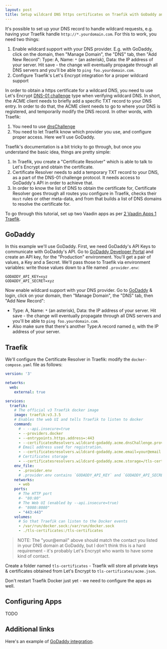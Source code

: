 ```yaml
---
layout: post
title: Setup wildcard DNS https certificates on Traefik with GoDaddy and Let's Encrypt
---
```


It's possible to set up your DNS record to handle wildcard requests, e.g. having your Traefik handle
`http://*.yourdomain.com`. For this to work, you need two things:

1. Enable wildcard support with your DNS provider.  E.g. with GoDaddy, click on the domain, then "Manage Domain",
   the "DNS" tab, then "Add New Record": Type: A, Name: `*` (an asterisk), Data: the IP address of your server. Hit save -
   the change will eventually propagate through all DNS servers and you'll be able to `ping foo.yourdomain.com`.
2. Configure Traefik's Let's Encrypt integration for a proper wildcard support

In order to obtain a https certificate for a wildcard DNS, you need to use Let's Encrypt [DNS-01 challenge](https://letsencrypt.org/docs/challenge-types/)
type when verifying wildcard DNS. In short, the ACME client needs to briefly add a specific TXT record to your DNS entry.
In order to do that, the ACME client needs to go to where your DNS is registered, and temporarily modify the DNS record.
In other words, with Traefik:

1. You need to use [dnsChallenge](https://doc.traefik.io/traefik/https/acme/#dnschallenge)
2. You need to let Traefik know which provider you use, and configure proper access. Here we'll use GoDaddy.

Traefik's documentation is a bit tricky to go through, but once you understand the basic idea,
things are pretty simple:

1. In Traefik, you create a "Certificate Resolver" which is able to talk to Let's Encrypt and obtain the certificate.
2. Certificate Resolver needs to add a temporary TXT record to your DNS, as a part of the DNS-01 challenge protocol.
   It needs access to GoDaddy's API in order to achieve that.
3. In order to know the list of DNS to obtain the certificate for, Certificate Resolver goes through
   all routes you configure in Traefik, checks their `Host` rules or other meta-data, and from
   that builds a list of DNS domains to resolve the certificate for.

To go through this tutorial, set up two Vaadin apps as per [2 Vaadin Apps 1 Traefik](../2-vaadin-apps-1-traefik/).

## GoDaddy

In this example we'll use GoDaddy. First, we need GoDaddy's API Keys to communicate with GoDaddy's API.
Go to [GoDaddy Developer Portal](https://developer.godaddy.com) and create an API key, for the
"Production" environment. You'll get a pair of values, a Key and a Secret. We'll pass those to Traefik
via environment variables: write those values down to a file named `.provider.env`:
```
GODADDY_API_KEY=xyz
GODADDY_API_SECRET=xyz
```

Now enable wildcard support with your DNS provider.  Go to [GoDaddy](https://godaddy.com) & login,
click on your domain, then "Manage Domain",
 the "DNS" tab, then "Add New Record":

* Type: A, Name: `*` (an asterisk), Data: the IP address of your server. Hit save -
   the change will eventually propagate through all DNS servers and you'll be able to `ping foo.yourdomain.com`.
* Also make sure that there's another Type:A record named `@`, with the IP address of your server.

## Traefik

We'll configure the Certificate Resolver in Traefik: modify the `docker-compose.yaml`
file as follows:

```yaml
version: '3'

networks:
  web:
    external: true

services:
  traefik:
    # The official v3 Traefik docker image
    image: traefik:v3.3.5
    # Enables the web UI and tells Traefik to listen to docker
    command:
      # - --api.insecure=true
      - --providers.docker
      - --entrypoints.https.address=:443
      - --certificatesResolvers.wildcard-godaddy.acme.dnsChallenge.provider=godaddy
      # Email address used for registration.
      - --certificatesresolvers.wildcard-godaddy.acme.email=your@email
      # Certificates storage
      - --certificatesresolvers.wildcard-godaddy.acme.storage=/tls-certificates/acme.json
    env_file:
      - .provider.env
      # .provider.env contains `GODADDY_API_KEY` and `GODADDY_API_SECRET`
    networks:
      - web
    ports:
      # The HTTP port
      #- "80:80"
      # The Web UI (enabled by --api.insecure=true)
      #- "8080:8080"
      - "443:443"
    volumes:
      # So that Traefik can listen to the Docker events
      - /var/run/docker.sock:/var/run/docker.sock
      - ./tls-certificates:/tls-certificates
```

> NOTE: The "your@email" above should match the contact you listed in your DNS domain at GoDaddy,
> but I don't think this is a hard requirement - it's probably Let's Encrypt who wants to have
> some kind of contact.

Create a folder named `tls-certificates` - Traefik will store all private keys & certificates
obtained from Let's Encrypt to `tls-certificates/acme.json`.

Don't restart Traefik Docker just yet - we need to configure the apps as well.

## Configuring Apps

TODO

## Additional links

Here's an example of [GoDaddy integration](https://stackoverflow.com/questions/61234489/cannot-get-wildcard-certificate-with-traefik-v2-and-godaddy).

